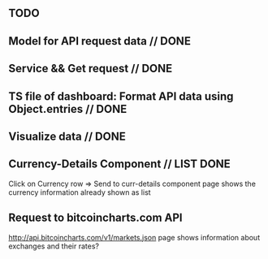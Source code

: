 ## TODO

## Model for API request data // DONE

## Service && Get request // DONE

## TS file of dashboard: Format API data using Object.entries // DONE

## Visualize data // DONE

## Currency-Details Component // LIST DONE

Click on Currency row => Send to curr-details component
page shows the currency information already shown as list

## Request to bitcoincharts.com API

http://api.bitcoincharts.com/v1/markets.json
page shows information about exchanges and their rates?
